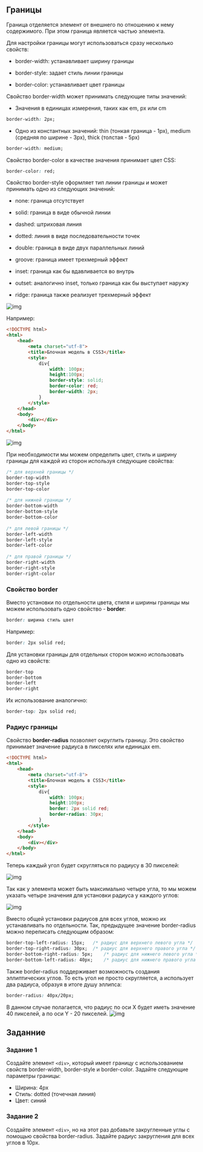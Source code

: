 ## Границы
Граница отделяется элемент от внешнего по отношению к нему содержимого. При этом граница является частью элемента.

Для настройки границы могут использоваться сразу несколько свойств:
- border-width: устанавливает ширину границы

- border-style: задает стиль линии границы

- border-color: устанавливает цвет границы

Свойство border-width может принимать следующие типы значений:

- Значения в единицах измерения, таких как em, px или cm
```css
border-width: 2px;
```
- Одно из константных значений: thin (тонкая граница - 1px), medium (средняя по ширине - 3px), thick (толстая - 5px)
```css
border-width: medium;
```
Свойство border-color в качестве значения принимает цвет CSS:
```css
border-color: red;
```
Свойство border-style оформляет тип линии границы и может принимать одно из следующих значений:

- none: граница отсутствует

- solid: граница в виде обычной линии

- dashed: штриховая линия

- dotted: линия в виде последовательности точек

- double: граница в виде двух параллельных линий

- groove: граница имеет трехмерный эффект

- inset: граница как бы вдавливается во внутрь

- outset: аналогично inset, только граница как бы выступает наружу

- ridge: граница также реализует трехмерный эффект

![img](../assets/l15_1_1.png)

Например:
```html
<!DOCTYPE html>
<html>
    <head>
        <meta charset="utf-8">
        <title>Блочная модель в CSS3</title>
        <style>
            div{
                width: 100px;
                height:100px;
                border-style: solid;
                border-color: red;
                border-width: 2px;
            }
        </style>
    </head>
    <body>
        <div></div>
    </body>
</html>
```
![img](../assets/l15_2_1.png)

При необходимости мы можем определить цвет, стиль и ширину границы для каждой из сторон используя следующие свойства:

```css
/* для верхней границы */
border-top-width
border-top-style
border-top-color
 
/* для нижней границы */
border-bottom-width
border-bottom-style
border-bottom-color
 
/* для левой границы */
border-left-width
border-left-style
border-left-color
 
/* для правой границы */
border-right-width
border-right-style
border-right-color
```
### Свойство border
Вместо установки по отдельности цвета, стиля и ширины границы мы можем использовать одно свойство - **border**:

```css
border: ширина стиль цвет
```
Например:

```css
border: 2px solid red;
```
Для установки границы для отдельных сторон можно использовать одно из свойств:

```css
border-top
border-bottom
border-left
border-right
```

Их использование аналогично:

```css
border-top: 2px solid red;
```
### Радиус границы
Свойство **border-radius** позволяет округлить границу. Это свойство принимает значение радиуса в пикселях или единицах em.
```html
<!DOCTYPE html>
<html>
    <head>
        <meta charset="utf-8">
        <title>Блочная модель в CSS3</title>
        <style>
            div{
                width: 100px;
                height:100px;
                border: 2px solid red;
                border-radius: 30px;
            }
        </style>
    </head>
    <body>
        <div></div>
    </body>
</html>
```
Теперь каждый угол будет скругляться по радиусу в 30 пикселей:

![img](../assets/l15_3_1.png)

Так как у элемента может быть максимально четыре угла, то мы можем указать четыре значения для установки радиуса у каждого углов:

![img](../assets/l15_4_1.png)

Вместо общей установки радиусов для всех углов, можно их устанавливать по отдельности. Так, предыдущее значение border-radius можно переписать следующим образом:

```css
border-top-left-radius: 15px;   /* радиус для верхнего левого угла */
border-top-right-radius: 30px;  /* радиус для верхнего правого угла */
border-bottom-right-radius: 5px;    /* радиус для нижнего левого угла */
border-bottom-left-radius: 40px;    /* радиус для нижнего правого угла */
```
Также border-radius поддерживает возможность создания эллиптических углов. То есть угол не просто скругляется, а использует два радиуса, образуя в итоге душу эллипса:

```css
border-radius: 40px/20px;
```
В данном случае полагается, что радиус по оси X будет иметь значение 40 пикселей, а по оси Y - 20 пикселей.
![img](../assets/l15_5_1.png)

## Заданние

### Задание 1

Создайте элемент `<div>`, который имеет границу с использованием свойств border-width, border-style и border-color. Задайте следующие параметры границы:

* Ширина: 4px
* Стиль: dotted (точечная линия)
* Цвет: синий

### Задание 2

Создайте элемент `<div>`, но на этот раз добавьте закругленные углы с помощью свойства border-radius. Задайте радиус закругления для всех углов в 10px.